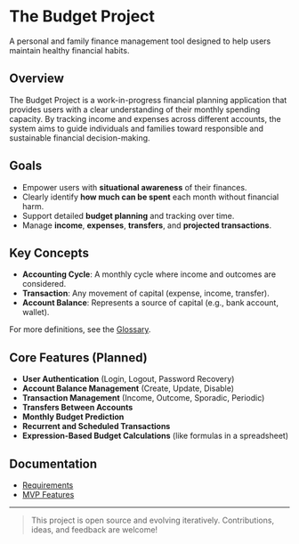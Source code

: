 # The Budget Project

A personal and family finance management tool designed to help users maintain healthy financial habits.

## Overview

The Budget Project is a work-in-progress financial planning application that provides users with a clear understanding of their monthly spending capacity. By tracking income and expenses across different accounts, the system aims to guide individuals and families toward responsible and sustainable financial decision-making.

## Goals

- Empower users with **situational awareness** of their finances.
- Clearly identify **how much can be spent** each month without financial harm.
- Support detailed **budget planning** and tracking over time.
- Manage **income**, **expenses**, **transfers**, and **projected transactions**.

## Key Concepts

- **Accounting Cycle**: A monthly cycle where income and outcomes are considered.
- **Transaction**: Any movement of capital (expense, income, transfer).
- **Account Balance**: Represents a source of capital (e.g., bank account, wallet).

For more definitions, see the [Glossary](./docs/project_requirements.md#glossary).

## Core Features (Planned)

- **User Authentication** (Login, Logout, Password Recovery)
- **Account Balance Management** (Create, Update, Disable)
- **Transaction Management** (Income, Outcome, Sporadic, Periodic)
- **Transfers Between Accounts**
- **Monthly Budget Prediction**
- **Recurrent and Scheduled Transactions**
- **Expression-Based Budget Calculations** (like formulas in a spreadsheet)

## Documentation

- [Requirements](./docs/project_requirements.md)
- [MVP Features](./docs/mvp/project_mvp.md)

---

> This project is open source and evolving iteratively.
> Contributions, ideas, and feedback are welcome!
